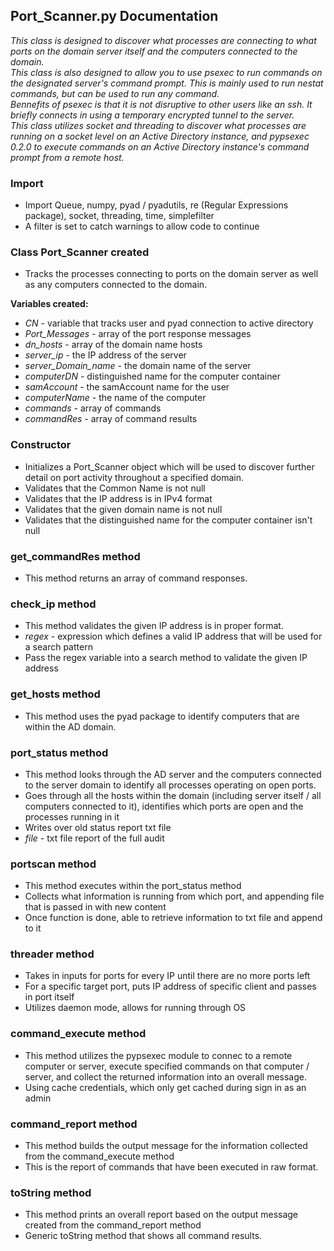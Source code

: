 ## Port_Scanner.py Documentation

_This class is designed to discover what processes are connecting to what ports on the domain server itself and the computers connected to the domain._       
_This class is also designed to allow you to use psexec to run commands on the designated server's command prompt. This is mainly used to run nestat commands, but can be used to run any command._        
_Bennefits of psexec is that it is not disruptive to other users like an ssh. It briefly connects in using a temporary encrypted tunnel to the server._        
_This class utilizes socket and threading to discover what processes are running on a socket level on an Active Directory instance, and pypsexec 0.2.0 to execute commands on an Active Directory instance's command prompt from a remote host._        

### Import
* Import Queue, numpy, pyad / pyadutils, re (Regular Expressions package), socket, threading, time, simplefilter
* A filter is set to catch warnings to allow code to continue

### Class Port_Scanner created
* Tracks the processes connecting to ports on the domain server as well as any computers connected to the domain.

**Variables created:**
* _CN_ - variable that tracks user and pyad connection to active directory
* _Port_Messages_ - array of the port response messages
* _dn_hosts_ - array of the domain name hosts
* _server_ip_ - the IP address of the server
* _server_Domain_name_ - the domain name of the server
* _computerDN_ - distinguished name for the computer container 
* _samAccount_ - the samAccount name for the user 
* _computerName_ - the name of the computer
* _commands_ - array of commands
* _commandRes_ - array of command results

### Constructor 
* Initializes a Port_Scanner object which will be used to discover further detail on port activity throughout a specified domain.
* Validates that the Common Name is not null
* Validates that the IP address is in IPv4 format
* Validates that the given domain name is not null
* Validates that the distinguished name for the computer container isn't null

### get_commandRes method
* This method returns an array of command responses.

### check_ip method 
* This method validates the given IP address is in proper format.
* _regex_ - expression which defines a valid IP address that will be used for a search pattern
* Pass the regex variable into a search method to validate the given IP address

### get_hosts method
* This method uses the pyad package to identify computers that are within the AD domain.

### port_status method
* This method looks through the AD server and the computers connected to the server domain to identify all processes operating on open ports.
* Goes through all the hosts within the domain (including server itself / all computers connected to it), identifies which ports are open and the processes running in it
* Writes over old status report txt file
* _file_ - txt file report of the full audit

### portscan method
* This method executes within the port_status method 
* Collects what information is running from which port, and appending file that is passed in with new content 
* Once function is done, able to retrieve information to txt file and append to it 

### threader method
* Takes in inputs for ports for every IP until there are no more ports left
* For a specific target port, puts IP address of specific client and passes in port itself 
* Utilizes daemon mode, allows for running through OS 

### command_execute method
* This method utilizes the pypsexec module to connec to a remote computer or server, execute specified commands on that computer / server, and collect the returned information into an overall message.
* Using cache credentials, which only get cached during sign in as an admin

### command_report method
* This method builds the output message for the information collected from the command_execute method
* This is the report of commands that have been executed in raw format.

### toString method
* This method prints an overall report based on the output message created from the command_report method
* Generic toString method that shows all command results.

